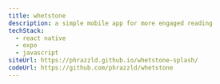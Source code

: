 ```yaml
---
title: whetstone
description: a simple mobile app for more engaged reading
techStack:
  - react native
  - expo
  - javascript
siteUrl: https://phrazzld.github.io/whetstone-splash/
codeUrl: https://github.com/phrazzld/whetstone
---
```

